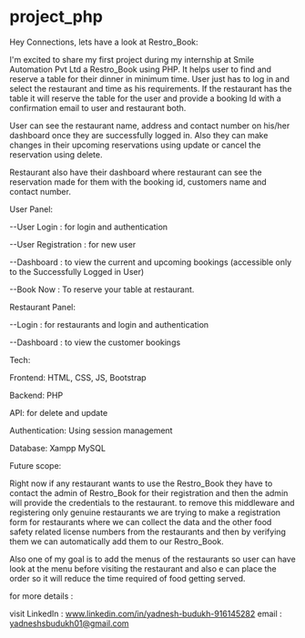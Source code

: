 ﻿# project_php

Hey Connections, lets have a look at Restro_Book:



I'm excited to share my first project during my internship at Smile Automation Pvt Ltd a Restro_Book using PHP. It helps user to find and reserve a table for their dinner in minimum time. User just has to log in and select the restaurant and time as his requirements. If the restaurant has the table it will reserve the table for the user and provide a booking Id with a confirmation email to user and restaurant both.



User can see the restaurant name, address and contact number on his/her dashboard once they are successfully logged in. Also they can make changes in their upcoming reservations using update or cancel the reservation using delete. 



Restaurant also have their dashboard where restaurant can see the reservation made for them with the booking id, customers name and contact number. 



User Panel:

--User Login  : for login and authentication

--User Registration : for new user

--Dashboard : to view the current and upcoming bookings (accessible only to the Successfully Logged in User) 

--Book Now : To reserve your table at restaurant.



Restaurant Panel:

--Login : for restaurants and login and authentication

--Dashboard : to view the customer bookings 



Tech: 

Frontend: HTML, CSS, JS, Bootstrap

Backend: PHP

API: for delete and update

Authentication: Using session management 

Database: Xampp MySQL



Future scope:

Right now if any restaurant wants to use the Restro_Book they have to contact the admin of Restro_Book for their registration and then the admin will provide the credentials to the restaurant. to remove this middleware and registering only genuine restaurants we are trying to make a registration form for restaurants where we can collect the data and the other food safety related license numbers from the restaurants and then by verifying them we can automatically add them to our Restro_Book.



Also one of my goal is to add the menus of the restaurants so user can have look at the menu before visiting the restaurant and also e can place the order so it will reduce the time required of food getting served.

 

for more details :

visit LinkedIn : www.linkedin.com/in/yadnesh-budukh-916145282
email : yadneshsbudukh01@gmail.com
